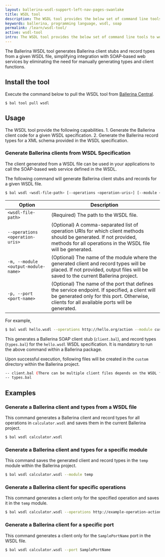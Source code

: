 ```yaml
---
layout: ballerina-wsdl-support-left-nav-pages-swanlake
title: WSDL tool
description: The WSDL tool provides the below set of command line tools to work with WSDL files in Ballerina.
keywords: ballerina, programming language, wsdl, soap
permalink: /learn/wsdl-tool/
active: wsdl-tool
intro: The WSDL tool provides the below set of command line tools to work with WSDL files in Ballerina.
--- 
```


The Ballerina WSDL tool generates Ballerina client stubs and record types from a given WSDL file, simplifying integration with SOAP-based web services by eliminating the need for manually generating types and client functions.

## Install the tool

Execute the command below to pull the WSDL tool from [Ballerina Central](https://central.ballerina.io/ballerina/wsdl/latest).

```
$ bal tool pull wsdl
```

## Usage

The WSDL tool provide the following capabilities.
    1. Generate the Ballerina client code for a given WSDL specification.
    2. Generate the Ballerina record types for a XML schema provided in the WSDL specification.

### Generate Ballerina clients from WSDL Specification

The client generated from a WSDL file can be used in your applications to call the SOAP-based web service defined in the WSDL.

The following command will generate Ballerina client stubs and records for a given WSDL file.

```bash
$ bal wsdl <wsdl-file-path> [--operations <operation-uris>] [--module <output-module-name>] [--port <port-name>]
```

| Option | Description |
|--------|-------------|
| `<wsdl-file-path>` | (Required) The path to the WSDL file. |
| `--operations <operation-uris>` | (Optional) A comma-separated list of operation URIs for which client methods should be generated. If not provided, methods for all operations in the WSDL file will be generated. |
| `-m, --module <output-module-name>` | (Optional) The name of the module where the generated client and record types will be placed. If not provided, output files will be saved to the current Ballerina project. |
| `-p, --port <port-name>` | (Optional) The name of the port that defines the service endpoint. If specified, a client will be generated only for this port. Otherwise, clients for all available ports will be generated. |

For example,

```bash
$ bal wsdl hello.wsdl --operations http://hello.org/action --module custom
```

This generates a Ballerina SOAP client stub (`client.bal`), and record types (`types.bal`) for the `hello.wsdl` WSDL specification. It is mandatory to run the above command within a Ballerina package.

Upon successful execution, following files will be created in the `custom` directory within the Ballerina project.

```bash
-- client.bal (There can be multiple client files depends on the WSDL file)
-- types.bal
```

## Examples

### Generate a Ballerina client and types from a WSDL file

This command generates a Ballerina client and record types for all operations in `calculator.wsdl` and saves them in the current Ballerina project.

```bash
$ bal wsdl calculator.wsdl
```

### Generate a Ballerina client and types for a specific module

This command saves the generated client and record types in the `temp` module within the Ballerina project.

```bash
$ bal wsdl calculator.wsdl --module temp
```

### Generate a Ballerina client for specific operations

This command generates a client only for the specified operation and saves it in the `temp` module.

```bash
$ bal wsdl calculator.wsdl --operations http://example-operation-action-uri/path -m temp
```

### Generate a Ballerina client for a specific port

This command generates a client only for the `SamplePortName` port in the WSDL file.

```bash
$ bal wsdl calculator.wsdl --port SamplePortName
```
